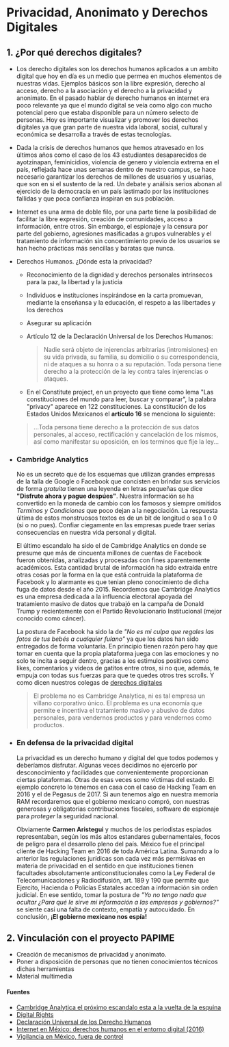 # Privacidad, Anonimato y Derechos Digitales
## 1. ¿Por qué derechos digitales?
  * Los derecho digitales son los derechos humanos aplicados a un ambito digital que hoy en día es un medio que permea en muchos elementos de nuestras vidas. Ejemplos básicos son la libre expresión, derecho al acceso, derecho a la asociación y el derecho a la privacidad y anonimato. En el pasado hablar de derecho humanos en internet era poco relevante ya que el mundo digital se veía como algo con mucho potencial pero que estaba disponible para un número selecto de personas. Hoy es importante visualizar y promover los derechos digitales ya que gran parte de nuestra vida laboral, social, cultural y económica se desarrolla a través de estas tecnologías.

  * Dada la crisis de derechos humanos que hemos atravesado en los últimos años como el caso de los 43 estudiantes desaparecidos de ayotzinapan, feminicidios, violencia de genero y violencia extrema en el país, reflejada hace unas semanas dentro de nuestro campus, se hace necesario garantizar los derechos de millones de usuarios y usuarias, que son en si el sustento de la red. Un debate y análisis serios abonan al ejercicio de la democracia en un país lastimado por las instituciones fallidas y que poca confianza inspiran en sus población.

  * Internet es una arma de doble filo, por una parte tiene la posibilidad de facilitar la libre expresión, creación de comunidades, acceso a información, entre otros. Sin embargo, el espionaje y la censura por parte del gobierno, agresiones masificadas a grupos vulnerables y el tratamiento de información sin concentimiento previo de los usuarios se han hecho prácticas más sencillas y baratas que nunca.

  * Derechos Humanos. ¿Dónde esta la privacidad?
	 * Reconocimiento de la dignidad y derechos personales intrínsecos para la paz, la libertad y la justicia
	 * Individuos e instituciones inspirándose en la carta promuevan, mediante la enseñansa y la educación, el respeto a las libertades y los derechos
	 * Asegurar su aplicación
	 * Artículo 12 de la Declaración Universal de los Derechos Humanos:
		> Nadie será objeto de injerencias arbitrarias (intromisiones) en su vida privada, su familia, su domicilio o su correspondencia, ni de ataques a su honra o a su reputación. Toda persona tiene derecho a la protección de la ley contra tales injerencias o ataques.

	* En el Constitute project, en un proyecto que tiene como lema  "Las constituciones del mundo para leer, buscar y comparar", la palabra "privacy" aparece en 122 constituciones. La constitución de los Estados Unidos Mexicanos el **artículo 16** se menciona lo siguiente:
	> ...Toda persona tiene derecho a la protección de sus datos personales, al acceso, rectificación y cancelación de los mismos, así como manifestar su oposición, en los terminos que fije la ley...

  * ### Cambridge Analytics
	No es un secreto que de los esquemas que utilizan grandes empresas de la talla de Google o Facebook que concisten en brindar sus servicios de forma *gratuita* tienen una leyenda en letras pequeñas que dice **"Disfrute ahora y pague despúes"**. Nuestra información se ha convertido en la moneda de cambio con los famosos y siempre omitidos *Terminos y Condiciones* que poco dejan a la negociación. La respuesta última de estos monstruosos textos es de un bit de longitud o sea 1 o 0 (si o no pues). Confiar ciegamente en las empresas puede traer serias consecuencias en nuestra vida personal y digital.

	El último escandalo ha sido el de Cambridge Analytics en donde se presume que más de cincuenta millones de cuentas de Facebook fueron obtenidas, analizadas y procesadas con fines aparentemente académicos. Esta cantidad brutal de información ha sido extraída entre otras cosas por la forma en la que está contruida la plataforma de Facebook y lo alarmante es que tenian pleno conocimiento de dicha fuga de datos desde el año 2015. Recordemos que Cambridge Analytics es una empresa dedicada a la influencia electoral apoyada del tratamiento masivo de datos que trabajó en la campaña de Donald Trump y recientemente con el Partido Revolucionario Institucional (mejor conocido como cáncer).

	La postura de Facebook ha sido la de *"No es mi culpa que regales las fotos de tus bebés a cualquier fulano"* ya que los datos han sido entregados de forma voluntaria. En principio tienen razón pero hay que tomar en cuenta que la propia plataforma juega con las emociones y no solo te incita a seguir dentro, gracias a los estimulos positivos como likes, comentarios y videos de gatitos entre otros, si no que, además, te empuja con todas sus fuerzas para que te quedes otros tres scrolls. Y como dicen nuestros colegas de [derechos digitales](derechosdigitales.org11978/cambridge-analytica-el-proximo-escandalo-esta-a-la-vuelta-de-la-esquina/)
	> El problema no es Cambridge Analytica, ni es tal empresa un villano corporativo único. El problema es una economía que permite e incentiva el tratamiento masivo y abusivo de datos personales, para vendernos productos y para vendernos como productos.

* ### En defensa de la privacidad digital
  La privacidad es un derecho humano y digital del que todos podemos y deberíamos disfrutar. Algunas veces decidimos no ejercerlo por desconocimiento y facilidades que convenientemente proporcionan ciertas plataformas. Otras de esas veces somo víctimas del estado. El ejemplo concreto lo tenemos en casa con el caso de Hacking Team en 2016 y el de Pegasus de 2017. Si aun tenemos algo en nuestra memoria RAM recordaremos que el gobierno mexicano compró, con nuestras generosas y obligatorias contribuciones fiscales, software de espionaje para *proteger* la seguridad nacional.

  Obviamente **Carmen Aristegui** y muchos de los periodistas espiados representaban, según los más altos estandares gubernamentales, focos de peligro para el desarrollo pleno del país. México fue el principal cliente de Hacking Team en 2016 de toda América Latina. Sumando a lo anterior las regulaciones jurídicas son cada vez más permisívas en materia de privacidad en el sentido en que instituciones tienen facultades absolutamente anticonstitucionales como la Ley Federal de Telecomunicaciones y Radiodifusión, art. 189 y 190 que permite que Ejercito, Hacienda o Policías Estatales accedan a información sin orden judicial. En ese sentido, tomar la postura de *"Yo no tengo nada que ocultar ¿Para qué le sirve mi información a las empresas y gobiernos?"* se siente casi una falta de contexto, empatía y autocuidado. En conclusión, **¡El gobierno mexicano nos espía!**

## 2. Vinculación con el proyecto PAPIME
 * Creación de mecanismos de privacidad y anonimato.
 * Poner a disposición de personas que no tienen conocimientos técnicos dichas herramientas
 * Material multimedia

#### Fuentes
* [Cambridge Analytica el próximo escandalo esta a la vuelta de la esquina](https://www.derechosdigitales.org/11978/cambridge-analytica-el-proximo-escandalo-esta-a-la-vuelta-de-la-esquina/)
* [Digital Rights](https://en.wikipedia.org/wiki/Digital_rights)
* [Declaración Universal de los Derecho Humanos](https://www.un.org/es/universal-declaration-human-rights/)
* [Internet en México: derechos humanos en el entorno digital (2016)](https://www.derechosdigitales.org/wp-content/uploads/Internet-en-Mx-2016.pdf)
* [Vigilancia en México, fuera de control](https://aristeguinoticias.com/1804/mexico/la-vigilancia-en-mexico-fuera-de-control-r3d/)
